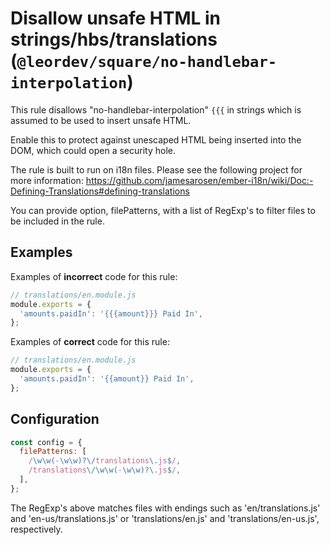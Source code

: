 # Disallow unsafe HTML in strings/hbs/translations (`@leordev/square/no-handlebar-interpolation`)

<!-- end auto-generated rule header -->

This rule disallows "no-handlebar-interpolation" `{{{` in strings which is assumed to be used to insert unsafe HTML.

Enable this to protect against unescaped HTML being inserted into the DOM, which could open a security hole.

The rule is built to run on i18n files. Please see the following project for more information:
<https://github.com/jamesarosen/ember-i18n/wiki/Doc:-Defining-Translations#defining-translations>

You can provide option, filePatterns, with a list of RegExp's to filter files to be included in the rule.

## Examples

Examples of **incorrect** code for this rule:

```js
// translations/en.module.js
module.exports = {
  'amounts.paidIn': '{{{amount}}} Paid In',
};
```

Examples of **correct** code for this rule:

```js
// translations/en.module.js
module.exports = {
  'amounts.paidIn': '{{amount}} Paid In',
};
```

## Configuration

```js
const config = {
  filePatterns: [
    /\w\w(-\w\w)?\/translations\.js$/,
    /translations\/\w\w(-\w\w)?\.js$/,
  ],
};
```

The RegExp's above matches files with endings such as 'en/translations.js' and 'en-us/translations.js' or 'translations/en.js' and 'translations/en-us.js', respectively.
